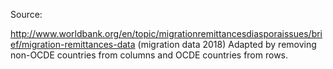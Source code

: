 Source:

http://www.worldbank.org/en/topic/migrationremittancesdiasporaissues/brief/migration-remittances-data (migration data 2018)
Adapted by removing non-OCDE countries from columns and OCDE countries from rows.